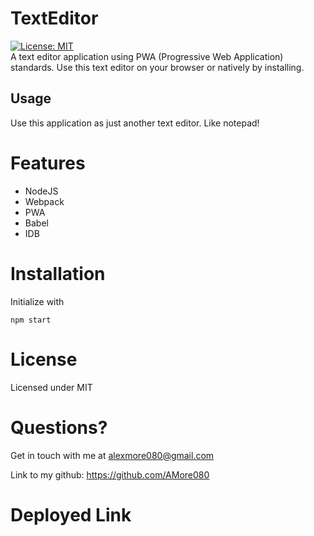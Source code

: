 # TextEditor
[![License: MIT](https://img.shields.io/badge/License-MIT-yellow.svg)](https://opensource.org/licenses/MIT) \
A text editor application using PWA (Progressive Web Application) standards. Use this text editor on your browser or natively by installing. 

## Usage 
Use this application as just another text editor. Like notepad!

# Features
- NodeJS
- Webpack
- PWA
- Babel
- IDB 

# Installation
Initialize with 
```
npm start
```
# License
Licensed under MIT

# Questions?

Get in touch with me at alexmore080@gmail.com

Link to my github: https://github.com/AMore080

# Deployed Link
